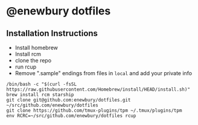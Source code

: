 # @enewbury dotfiles

## Installation Instructions
* Install homebrew
* Install rcm
* clone the repo
* run rcup
* Remove ".sample" endings from files in `local` and add your private info

```
/bin/bash -c "$(curl -fsSL https://raw.githubusercontent.com/Homebrew/install/HEAD/install.sh)"
brew install rcm starship 
git clone git@github.com:enewbury/dotfiles.git ~/src/github.com/enewbury/dotfiles
git clone https://github.com/tmux-plugins/tpm ~/.tmux/plugins/tpm
env RCRC=~/src/github.com/enewbury/dotfiles rcup
```
